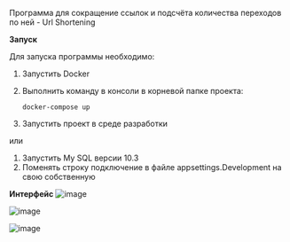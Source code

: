 Программа для сокращение ссылок и подсчёта количества переходов по ней - Url Shortening

**Запуск**

Для запуска программы необходимо:
1) Запустить Docker
2) Выполнить команду в консоли в корневой папке проекта:

   ```docker-compose up```
   
4) Запустить проект в среде разработки

или

1) Запустить My SQL версии 10.3
2) Поменять строку подключение в файле appsettings.Development на свою собственную

**Интерфейс**
![image](https://github.com/Odinson137/UrlShortening/assets/87028237/f2f73243-01cf-481a-99a8-5ac9b2ccdc8b)

![image](https://github.com/Odinson137/UrlShortening/assets/87028237/f0272cc8-30e4-4d08-932b-422f162390b3)

![image](https://github.com/Odinson137/UrlShortening/assets/87028237/46dacf11-8b56-4a57-9701-20bc998b90fb)
